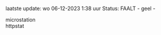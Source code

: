 laatste update: 
wo 06-12-2023  1:38   uur 
Status: FAALT - geel - 
<div class="service Y">microstation</div><div class="service G">httpstat</div>